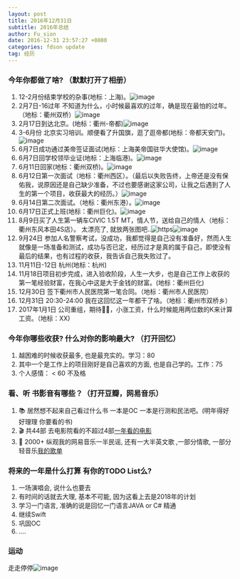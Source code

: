 ```yaml
---
layout: post
title: 2016年12月31日
subtitle: 2016年总结
author: Fu_sion
date: 2016-12-31 23:57:27 +0800
categories: fdson update
tag: 经历
---
```

### 今年你都做了啥? （默默打开了相册）

1. 12-2月份结束学校的杂事(地标：上海)。![image](https://ww1.sinaimg.cn/mw690/6a86953fjw1fbaaixfnufj20sg0lc0zw.jpg)
2. 2月7日-16过年 不知道为什么，小时候最喜欢的过年，确是现在最怕的过年。（地标：衢州双桥）![image](https://wx2.sinaimg.cn/mw690/6a86953fly1fbab5h7cmrj20qo0uwtgq.jpg)
3. 2月17日到达北京。(地标：衢州-帝都)![image](https://wx3.sinaimg.cn/mw1024/6a86953fly1fbaat2xlnvj20zk0qogqb.jpg)
4. 3-6月份 北京实习培训。顺便看了升国旗，逛了逛帝都(地标：帝都天安门)。![image](https://wx3.sinaimg.cn/mw690/6a86953fly1fbabd0p66pj20qo0zkteq.jpg)
5. 6月7日成功通过美帝签证面试(地标：上海美帝国驻华大使馆)。![image](https://wx1.sinaimg.cn/mw690/6a86953fly1fbabjo3iwtj20qo0zkwl8.jpg)
6. 6月7日回学校领毕业证(地标：上海临港)。![image](https://ww3.sinaimg.cn/mw690/6a86953fjw1fbaa5i6q10j20qo0h6jtf.jpg)
7. 6月11日回家(地标：衢州双桥)。![image](https://wx4.sinaimg.cn/mw690/6a86953fly1fbabpkogqxj20qo0zkqen.jpg)
8. 6月12日第一次面试（地标：衢州西区）。（最后以失败告终，上帝还是没有保佑我，说原因还是自己缺少准备，不过也要感谢这家公司，让我之后遇到了人生的第一个项目，收获最大的经历。）![image](https://wx4.sinaimg.cn/mw690/6a86953fly1fbac84a6ocj20qo0zkacz.jpg)
9. 6月14日第二次面试。（地标：衢州东港）。![image](https://wx4.sinaimg.cn/large/6a86953fly1fbac68jw19j20zk0qowix.jpg)
10. 6月17日正式上班(地标：衢州巨化)。![image](https://wx4.sinaimg.cn/mw690/6a86953fly1fbacd7lwdkj20zk0qojvb.jpg)
11. 8月9日买了人生第一辆车CIVIC 1.5T MT，情人节，送给自己的情人（地标：衢州东风本田4S店）。 太漂亮了, 就放两张图吧..![https](https://wx3.sinaimg.cn/mw690/6a86953fly1fbacjc5hrdj20qo0zktde.jpg)![image](https://wx3.sinaimg.cn/large/6a86953fly1fbaedhlkgxj20u20qogoa.jpg)
12. 9月24日 参加人名警察考试，没成功，我都觉得是自己没有准备好，然而人生就像是一场准备和测试，成功与否已定，经历过才是真的属于自己，即使没有最后的结果，也有过程的收获，我告诉自己我失败过了。
13. 11月11日-12日 杭州(地标：杭州) 
13. 11月18日项目初步完成，进入验收阶段，人生一大步，也是自己工作上收获的第一笔经验财富，在我心中这是大于金钱的财富。(地标：衢州巨化)
14. 12月30日 签下衢州市人民医院第一笔合同。（地标：衢州市人民医院）
15. 12月31日 20:30-24:00 我在这回忆这一年都干了啥。（地标：衢州市双桥乡）
16. 2017年1月1日 公司重组，期待💪🏼，小涨工资，什么时候能用两位数的K来计算工资。（地标：XX)

### 今年你哪些收获? 什么对你的影响最大? （打开回忆）

1. 越困难的时候收获最多, 也是最充实的。学习：80
2. 其中一个是工作上的项目刚好是自己喜欢的方面, 也是自己学的。工作：75
3. 个人感情： < 60 不及格

### 看、听 书影音有哪些？（打开豆瓣，网易音乐）

1. 📚 居然想不起来自己看过什么书 一本是OC 一本是行测和民法吧。(明年得好好理理 你要看的书)
2. 🎬 共44部 去电影院看的不超过4部[一年看的电影](https://wx3.sinaimg.cn/large/6a86953fly1fbaedffryzj20qo5r3x6x.jpg)
3. 🎵 2000+ 纵观我的网易音乐一半民谣, 还有一大半英文歌 ,一部分情歌, 一部分轻音乐[我的歌单](https://music.163.com/#/user/songs/rank?id=67790913)


### 将来的一年是什么打算 有你的TODO List么?

1. 一场演唱会, 说什么也要去
2. 有时间的话就去大理, 基本不可能, 因为这看上去是2018年的计划
3. 学习一门语言, 准确的说是回忆一门语言JAVA or C# 精通
4. 继续Swift
5. 巩固OC
6. ....

### 运动

走走停停![image](https://wx3.sinaimg.cn/large/6a86953fly1fbaedh3i7hj20qo1beq6r.jpg)


